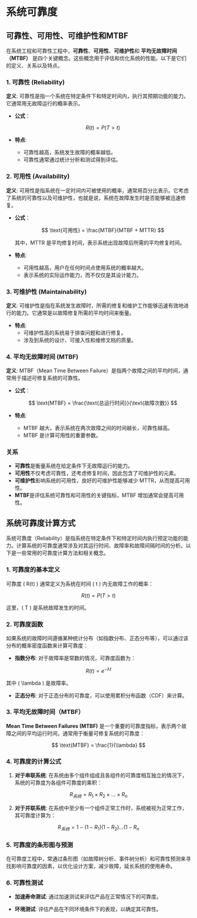 # 系统可靠度

## 可靠性、可用性、可维护性和MTBF

在系统工程和可靠性工程中，**可靠性**、**可用性**、**可维护性**和 **平均无故障时间（MTBF）** 是四个关键概念。这些概念用于评估和优化系统的性能。以下是它们的定义、关系以及特点。

### 1. 可靠性 (Reliability)

**定义**: 可靠性是指一个系统在特定条件下和特定时间内，执行其预期功能的能力。它通常用无故障运行的概率表示。

- **公式**：
  
  $$
  R(t) = P(T > t)
  $$

- **特点**:
  - 可靠性越高，系统发生故障的概率越低。
  - 可靠性通常通过统计分析和测试得到评估。

### 2. 可用性 (Availability)

**定义**: 可用性是指系统在一定时间内可被使用的概率，通常用百分比表示。它考虑了系统的可靠性以及可维护性，也就是说，系统在故障发生时是否能够被迅速修复。

- **公式**：

  $$
  \text{可用性} = \frac{MTBF}{MTBF + MTTR}
  $$

  其中，MTTR 是平均修复时间，表示系统出现故障后所需的平均修复时间。

- **特点**:
  - 可用性越高，用户在任何时间点使用系统的概率越大。
  - 表示系统的实际运作能力，而不仅仅是其设计能力。

### 3. 可维护性 (Maintainability)

**定义**: 可维护性是指在系统发生故障时，所需的修复和维护工作能够迅速有效地进行的能力。它通常是以故障修复所需的平均时间来衡量。

- **特点**:
  - 可维护性高的系统易于排查问题和进行修复。
  - 涉及到系统的设计、可接入性和维修文档的质量。

### 4. 平均无故障时间 (MTBF)

**定义**: MTBF（Mean Time Between Failure）是指两个故障之间的平均时间，通常用于描述可修复系统的可靠性。

- **公式**：

  $$
  \text{MTBF} = \frac{\text{总运行时间}}{\text{故障次数}}
  $$

- **特点**:
  - MTBF 越大，表示系统在两次故障之间的时间越长，可靠性越高。
  - MTBF 是计算可用性的重要参数。

### 关系

- **可靠性**是衡量系统在给定条件下无故障运行的能力。
- **可用性**不仅考虑可靠性，还考虑修复时间，因此包含了可维护性的元素。
- **可维护性**影响系统的可用性，良好的可维护性能够减少 MTTR，从而提高可用性。
- **MTBF**是评估系统可靠性和可用性的关键指标，MTBF 增加通常会提高可用性。

## 系统可靠度计算方式

系统可靠度（Reliability）是指系统在特定条件下和特定时间内执行预定功能的能力。计算系统的可靠度通常涉及对其运行时间、故障率和故障间隔时间的分析。以下是一些常用的可靠度计算方法和相关概念。

### 1. 可靠度的基本定义

可靠度 \( R(t) \) 通常定义为系统在时间 \( t \) 内无故障工作的概率：

$$
R(t) = P(T > t)
$$

这里，\( T \) 是系统故障发生的时间。

### 2. 可靠度函数

如果系统的故障时间遵循某种统计分布（如指数分布、正态分布等），可以通过该分布的概率密度函数来计算可靠度：

- **指数分布**: 对于故障率是常数的情况，可靠度函数为：

$$
R(t) = e^{-\lambda t}
$$

其中 \( \lambda \) 是故障率。

- **正态分布**: 对于正态分布的可靠度，可以使用累积分布函数（CDF）来计算。

### 3. 平均无故障时间（MTBF）

**Mean Time Between Failures (MTBF)** 是一个重要的可靠度指标，表示两个故障之间的平均运行时间，通常用于衡量可修复系统的可靠度：

$$
\text{MTBF} = \frac{1}{\lambda}
$$

### 4. 可靠度的计算公式

1. **对于串联系统**: 在系统由多个组件组成且各组件的可靠度相互独立的情况下，系统的可靠度为各组件可靠度的乘积：

$$
R_{系统} = R_1 \times R_2 \times \ldots \times R_n
$$

2. **对于并联系统**: 在系统中至少有一个组件正常工作时，系统被视为正常工作，其可靠度计算为：

$$
R_{系统} = 1 - (1 - R_1)(1 - R_2) \ldots (1 - R_n
$$

### 5. 可靠度的条形图与预测

在可靠度工程中，常通过条形图（如故障树分析、事件树分析）和可靠性预测来寻找影响可靠度的因素，以优化设计方案，减少故障，延长系统的使用寿命。

### 6. 可靠性测试

- **加速寿命测试**: 通过加速测试来评估产品在正常情况下的可靠度。
  
- **环境测试**: 评估产品在不同环境条件下的表现，以确定其可靠性。